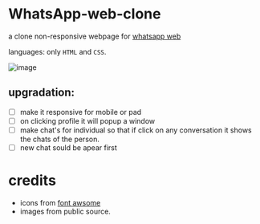 # WhatsApp-web-clone
a clone non-responsive webpage for [whatsapp web](https://web.whatsapp.com)

languages:
only `HTML` and `CSS`.

![image](https://github.com/FidaZaman/Whatsapp-web-clone/assets/88763525/394a91d3-2550-448a-a1dd-e8fbf8ce2db8)

## upgradation:
- [ ]  make it responsive for mobile or pad 
- [ ] on clicking profile it will popup a window
- [ ] make chat's for individual so that if click on any conversation it shows the chats of the person.
- [ ]  new chat sould be apear first

# credits
- icons from [font awsome](https://fontawesome.com/)
- images from public source.
